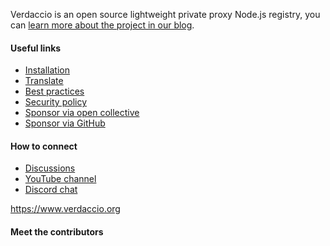 Verdaccio is an open source lightweight private proxy Node.js registry,
you can [learn more about the project in our blog](https://verdaccio.org/blog/2019/02/08/the-crazy-story-of-verdaccio).

#### Useful links

- [Installation](https://verdaccio.org/docs/en/installation)
- [Translate](https://translate.verdaccio.org/)
- [Best practices](https://verdaccio.org/docs/best)
- [Security policy](https://github.com/verdaccio/verdaccio/security/policy)
- [Sponsor via open collective](https://opencollective.com/verdaccio)
- [Sponsor via GitHub](https://github.com/sponsors/verdaccio)

#### How to connect

- [Discussions](https://github.com/verdaccio/verdaccio/discussions)
- [YouTube channel](https://www.youtube.com/channel/UC5i20v6o7lSjXzAHOvatt0w)
- [Discord chat](https://discord.gg/hv42jfs)

https://www.verdaccio.org

#### Meet the contributors
